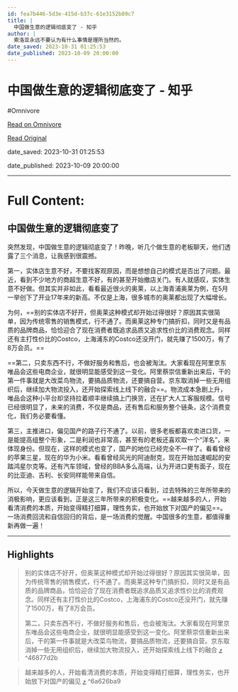 ```yaml
---
id: fea7b446-5d3e-415d-b37c-61e3152b89c7
title: |
  中国做生意的逻辑彻底变了 - 知乎
author: |
  索洛亚永远不要认为有什么事情是理所当然的。
date_saved: 2023-10-31 01:25:53
date_published: 2023-10-09 20:00:00
---
```


# 中国做生意的逻辑彻底变了 - 知乎
#Omnivore

[Read on Omnivore](https://omnivore.app/me/https-zhuanlan-zhihu-com-p-660414594-18b8431ed93)

[Read Original](https://zhuanlan.zhihu.com/p/660414594)

date_saved: 2023-10-31 01:25:53

date_published: 2023-10-09 20:00:00

--- 

# Full Content: 

## 中国做生意的逻辑彻底变了

突然发现，中国做生意的逻辑彻底变了！昨晚，听几个做生意的老板聊天，他们透露了三个消息，让我感到很震撼。

第一，实体店生意不好，不要找客观原因，而是想想自己的模式是否出了问题。最近，看到不少地方的商超生意不好，有的甚至开始撤店关门。有人就感叹，实体生意不好做。但其实并非如此，看看最近很火的奥莱，以上海青浦奥莱为例，在5月一举创下了开业17年来的新高。不仅是上海，很多城市的奥莱都出现了大幅增长。

为何，==别的实体店不好开，但奥莱这种模式却开始过得很好？原因其实很简单，因为传统零售的销售模式，行不通了。而奥莱这种专门搞折扣，同时又是有品质的品牌商品，恰恰迎合了现在消费者既追求品质又追求性价比的消费观念。同样还有主打性价比的Co­s­t­co，上海浦东的Co­s­t­co还没开门，就先赚了1500万，有了8万会员。==

==第二，只卖东西不行，不做好服务和售后，也会被淘汰。大家看现在阿里京东唯品会这些电商企业，就很明显能感受到这一变化。阿里蔡崇信重新出来后，干的第一件事就是大改菜鸟物流，要搞品质物流，还要搞自营。京东取消掉一些无用组织后，继续加大物流投入，还开始探索线上线下的融合==。物流成本急剧上升，唯品会这种小平台却坚持拉着顺丰继续搞上门换货，还在扩大人工客服规模。信号已经很明显了，未来的消费，不仅是商品，还有售后和服务整个链条，这个消费变化，我们务必要看懂。

第三，主推进口，偏见国产的路子行不通了。以前，很多老板都喜欢卖进口货，一是能提高组整个形象，二是利润也非常高，甚至有的老板还喜欢取一个“洋名”，来体现身份。但现在，这样的模式也变了，国产的地位已经完全不一样了。看看曾经的苹果三星，现在的华为小米。看看曾经风光的阿迪耐克，现在开始加速崛起的安踏鸿星尔克等。还有汽车领域，曾经的BBA多么高端，认为开进口更有面子，现在的比亚迪、吉利、长安同样能带来自信。

所以，今天做生意的逻辑开始变了，我们不应该只看到，过去特殊的三年所带来的消极影响，更应该看到，正是这三年所带来的积极变化。==越来越多的人，开始看清消费的本质，开始变得精打细算，理性务实，也开始放下对国产的偏见==。一场消费回流和自信回归的背后，是一场消费的觉醒。中国很多的生意，都值得重新再做一遍！

---

## Highlights

> 别的实体店不好开，但奥莱这种模式却开始过得很好？原因其实很简单，因为传统零售的销售模式，行不通了。而奥莱这种专门搞折扣，同时又是有品质的品牌商品，恰恰迎合了现在消费者既追求品质又追求性价比的消费观念。同样还有主打性价比的Co­s­t­co，上海浦东的Co­s­t­co还没开门，就先赚了1500万，有了8万会员。
> 
> 第二，只卖东西不行，不做好服务和售后，也会被淘汰。大家看现在阿里京东唯品会这些电商企业，就很明显能感受到这一变化。阿里蔡崇信重新出来后，干的第一件事就是大改菜鸟物流，要搞品质物流，还要搞自营。京东取消掉一些无用组织后，继续加大物流投入，还开始探索线上线下的融合 [⤴️](https://omnivore.app/me/https-zhuanlan-zhihu-com-p-660414594-18b8431ed93#46877d2b-9c5e-4e7a-95fe-fa89a1258c00)  ^46877d2b

> 越来越多的人，开始看清消费的本质，开始变得精打细算，理性务实，也开始放下对国产的偏见 [⤴️](https://omnivore.app/me/https-zhuanlan-zhihu-com-p-660414594-18b8431ed93#6a626ba9-143f-4683-8edc-887ff5b49f7e)  ^6a626ba9

